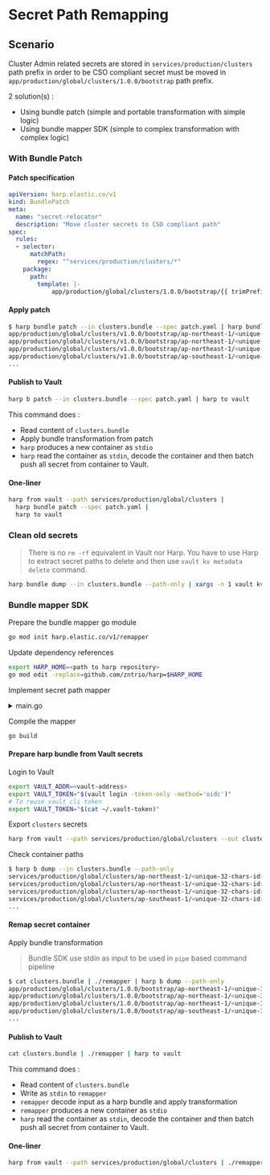 # Secret Path Remapping

## Scenario

Cluster Admin related secrets are stored in `services/production/clusters`
path prefix in order to be CSO compliant secret must be moved in `app/production/global/clusters/1.0.0/bootstrap`
path prefix.

2 solution(s) :

- Using bundle patch (simple and portable transformation with simple logic)
- Using bundle mapper SDK (simple to complex transformation with complex logic)

### With Bundle Patch

#### Patch specification

```yaml
apiVersion: harp.elastic.co/v1
kind: BundlePatch
meta:
  name: "secret-relocator"
  description: "Move cluster secrets to CSO compliant path"
spec:
  rules:
  - selector:
      matchPath:
        regex: "^services/production/clusters/*"
    package:
      path:
        template: |-
            app/production/global/clusters/1.0.0/bootstrap/{{ trimPrefix "services/production/clusters/" .Path }}
```

#### Apply patch

```sh
$ harp bundle patch --in clusters.bundle --spec patch.yaml | harp bundle dump --path-only
app/production/global/clusters/v1.0.0/bootstrap/ap-northeast-1/<unique-32-chars-id>/users
app/production/global/clusters/v1.0.0/bootstrap/ap-northeast-1/<unique-32-chars-id>/users
app/production/global/clusters/v1.0.0/bootstrap/ap-northeast-1/<unique-32-chars-id>/users
app/production/global/clusters/v1.0.0/bootstrap/ap-southeast-1/<unique-32-chars-id>/users
...
```

#### Publish to Vault

```sh
harp b patch --in clusters.bundle --spec patch.yaml | harp to vault
```

This command does :

- Read content of `clusters.bundle`
- Apply bundle transformation from patch
- `harp` produces a new container as `stdio`
- `harp` read the container as `stdin`, decode the container and then batch
  push all secret from container to Vault.

#### One-liner

```sh
harp from vault --path services/production/global/clusters |
  harp bundle patch --spec patch.yaml |
  harp to vault
```

### Clean old secrets

> There is no `rm -rf` equivalent in Vault nor Harp. You have to use
> Harp to extract secret paths to delete and then use `vault kv metadata delete` command.

```sh
harp bundle dump --in clusters.bundle --path-only | xargs -n 1 vault kv metadata delete
```

### Bundle mapper SDK

Prepare the bundle mapper go module

```sh
go mod init harp.elastic.co/v1/remapper
```

Update dependency references

```sh
export HARP_HOME=<path to harp repository>
go mod edit -replace=github.com/zntrio/harp=$HARP_HOME
```

Implement secret path mapper

<details><summary>main.go</summary>
<p>

[embedmd]:# (main.go)
```go
// Licensed to Elasticsearch B.V. under one or more contributor
// license agreements. See the NOTICE file distributed with
// this work for additional information regarding copyright
// ownership. Elasticsearch B.V. licenses this file to you under
// the Apache License, Version 2.0 (the "License"); you may
// not use this file except in compliance with the License.
// You may obtain a copy of the License at
//
//     http://www.apache.org/licenses/LICENSE-2.0
//
// Unless required by applicable law or agreed to in writing,
// software distributed under the License is distributed on an
// "AS IS" BASIS, WITHOUT WARRANTIES OR CONDITIONS OF ANY
// KIND, either express or implied.  See the License for the
// specific language governing permissions and limitations
// under the License.

package main

import (
 "context"
 "fmt"
 "strings"

 bundlev1 "github.com/zntrio/harp/api/gen/go/harp/bundle/v1"
 "github.com/zntrio/harp/pkg/bundle/pipeline"
 "github.com/zntrio/harp/pkg/sdk/log"

 "go.uber.org/zap"
)

func main() {
 var (
  // Initialize an execution context
  ctx = context.Background()
 )

 // Run the pipeline
 if err := pipeline.Run(ctx,
  "secret-remapper",                          // Job name
  pipeline.PackageProcessor(packageRemapper), // Package processor
 ); err != nil {
  log.For(ctx).Fatal("unable to process bundle", zap.Error(err))
 }
}

// -----------------------------------------------------------------------------

func packageRemapper(ctx pipeline.Context, p *bundlev1.Package) error {

 // Remapping condition
 if !strings.HasPrefix(p.Name, "services/production/global/clusters/") {
  // Skip path remapping
  return nil
 }

 // Remap secret path
 p.Name = fmt.Sprintf("app/production/global/clusters/v1.0.0/bootstrap/%s", strings.TrimPrefix(p.Name, "services/production/global/clusters/"))

 // No error
 return nil
}
```

</p>
</details>

Compile the mapper

```sh
go build
```

#### Prepare harp bundle from Vault secrets

Login to Vault

```sh
export VAULT_ADDR=<vault-address>
export VAULT_TOKEN="$(vault login -token-only -method='oidc')"
# To reuse vault cli token
export VAULT_TOKEN="$(cat ~/.vault-token)"
```

Export `clusters` secrets

```sh
harp from vault --path services/production/global/clusters --out clusters.bundle
```

Check container paths

```sh
$ harp b dump --in clusters.bundle --path-only
services/production/global/clusters/ap-northeast-1/<unique-32-chars-id>/users
services/production/global/clusters/ap-northeast-1/<unique-32-chars-id>/users
services/production/global/clusters/ap-northeast-1/<unique-32-chars-id>/users
services/production/global/clusters/ap-southeast-1/<unique-32-chars-id>/users
...
```

#### Remap secret container

Apply bundle transformation

> Bundle SDK use stdin as input to be used in `pipe` based command pipeline

```sh
$ cat clusters.bundle | ./remapper | harp b dump --path-only
app/production/global/clusters/1.0.0/bootstrap/ap-northeast-1/<unique-32-chars-id>/users
app/production/global/clusters/1.0.0/bootstrap/ap-northeast-1/<unique-32-chars-id>/users
app/production/global/clusters/1.0.0/bootstrap/ap-northeast-1/<unique-32-chars-id>/users
app/production/global/clusters/1.0.0/bootstrap/ap-southeast-1/<unique-32-chars-id>/users
...
```

#### Publish to Vault

```sh
cat clusters.bundle | ./remapper | harp to vault
```

This command does :

- Read content of `clusters.bundle`
- Write as `stdin` to `remapper`
- `remapper` decode input as a harp bundle and apply transformation
- `remapper` produces a new container as `stdio`
- `harp` read the container as `stdin`, decode the container and then batch
  push all secret from container to Vault.

#### One-liner

```sh
harp from vault --path services/production/global/clusters | ./remapper | harp to vault
```
